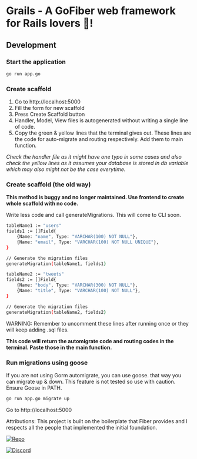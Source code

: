 # Grails - A GoFiber web framework for Rails lovers 💚!


## Development

### Start the application 


```bash
go run app.go
```

### Create scaffold
1. Go to http://localhost:5000
2. Fill the form for new scaffold
3. Press Create Scaffold button
4. Handler, Model, View files is autogenerated without writing a single line of code.
5. Copy the green & yellow lines that the terminal gives out. These lines are the code for auto-migrate and routing respectively. Add them to main function.

*Check the handler file as it might have one typo in some cases and also check the yellow lines as it assumes your database is stored in db variable which may also might not be the case everytime.*

### Create scaffold (the old way)
**This method is buggy and no longer maintained. Use frontend to create whole scaffold with no code.**

Write less code and call generateMigrations. This will come to CLI soon.

```bash
tableName1 := "users"
fields1 := []Field{
	{Name: "name", Type: "VARCHAR(100) NOT NULL"},
	{Name: "email", Type: "VARCHAR(100) NOT NULL UNIQUE"},
}

// Generate the migration files
generateMigration(tableName1, fields1)

tableName2 := "tweets"
fields2 := []Field{
 	{Name: "body", Type: "VARCHAR(300) NOT NULL"},
 	{Name: "title", Type: "VARCHAR(100) NOT NULL"},
}

// Generate the migration files
generateMigration(tableName2, fields2)

```
WARNING: Remember to uncomment these lines after running once or they will keep adding .sql files.

**This code will return the automigrate code and routing codes in the terminal. Paste those in the main function.**

### Run migrations using goose

If you are not using Gorm automigrate, you can use goose. that way you can migrate up & down. This feature is not tested so use with caution. Ensure Goose in PATH.
```bash
go run app.go migrate up
```


Go to http://localhost:5000

Attributions:
This project is built on the boilerplate that Fiber provides and I respects all the people that implemented the initial foundation.

[![Repo](https://img.shields.io/badge/repository-link-cyan)](https://github.com/gofiber/boilerplate)

[![Discord](https://img.shields.io/badge/discord-join%20channel-7289DA)](https://gofiber.io/discord)